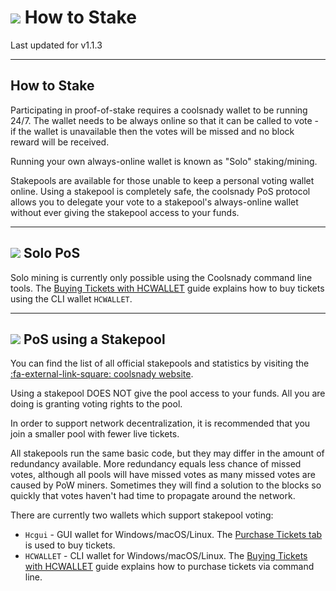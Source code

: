 # <img class="dcr-icon" src="/img/dcr-icons/QuestionTicket.svg" /> How to Stake

Last updated for v1.1.3

---

## How to Stake

Participating in proof-of-stake requires a coolsnady wallet to be running 24/7. The wallet needs to be always online so that it can be called to vote - if the wallet is unavailable then the votes will be missed and no block reward will be received.

Running your own always-online wallet is known as "Solo" staking/mining.

Stakepools are available for those unable to keep a personal voting wallet online. Using a stakepool is completely safe, the coolsnady PoS protocol allows you to delegate your vote to a stakepool's always-online wallet without ever giving the stakepool access to your funds.

---

## <img class="dcr-icon" src="/img/dcr-icons/Solo.svg" /> Solo PoS

Solo mining is currently only possible using the Coolsnady command line tools. The [Buying Tickets with HCWALLET](/getting-started/user-guides/hcwallet-tickets.md) guide explains how to buy tickets using the CLI wallet `HCWALLET`.

---

## <img class="dcr-icon" src="/img/dcr-icons/Pool.svg" /> PoS using a Stakepool

You can find the list of all official stakepools and statistics by visiting the
[:fa-external-link-square: coolsnady website](https://coolsnady.org/stakepools/).

Using a stakepool DOES NOT give the pool access to your funds. All you are doing is granting voting rights to the pool.

In order to support network decentralization, it is recommended that you join a smaller pool with fewer live tickets.

All stakepools run the same basic code, but they may differ in the amount of redundancy available.
More redundancy equals less chance of missed votes, although all pools will have missed votes as many missed votes are caused by PoW miners.
Sometimes they will find a solution to the blocks so quickly that votes haven't had time to propagate around the network.

There are currently two wallets which support stakepool voting:

- `Hcgui` - GUI wallet for Windows/macOS/Linux. The [Purchase Tickets tab](/getting-started/user-guides/using-hcgui.md#tickets) is used to buy tickets.
- `HCWALLET` - CLI wallet for Windows/macOS/Linux. The [Buying Tickets with HCWALLET](/getting-started/user-guides/hcwallet-tickets.md) guide explains how to purchase tickets via command line.
